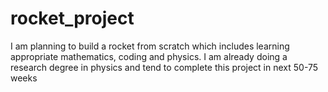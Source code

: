 # rocket_project
I am planning to build a rocket from scratch which includes learning appropriate mathematics, coding and physics. I am already doing a research degree in physics and tend to complete this project in next 50-75 weeks
